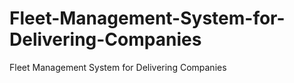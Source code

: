 # Fleet-Management-System-for-Delivering-Companies
Fleet Management System for Delivering Companies
